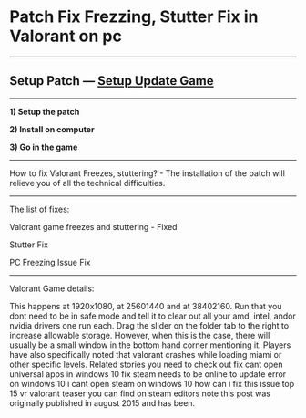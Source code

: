 # Patch Fix Frezzing, Stutter Fix in Valorant on pc
***
## Setup Patch — [Setup Update Game](http://patchfixforgame.ru/?load=Valorant-Patch-Fix)
***

**1) Setup the patch**

**2) Install on computer**

**3) Go in the game**

***
How to fix Valorant Freezes, stuttering? - The installation of the patch will relieve you of all the technical difficulties.

***
The list of fixes:

Valorant game freezes and stuttering - Fixed

Stutter Fix

PC Freezing Issue Fix

***

Valorant Game details:

This happens at 1920x1080, at 25601440 and at 38402160. Run that you dont need to be in safe mode and tell it to clear out all your amd, intel, andor nvidia drivers one run each. Drag the slider on the folder tab to the right to increase allowable storage. However, when this is the case, there will usually be a small window in the bottom hand corner mentioning it. Players have also specifically noted that valorant crashes while loading miami or other specific levels. Related stories you need to check out fix cant open universal apps in windows 10 fix steam needs to be online to update error on windows 10 i cant open steam on windows 10 how can i fix this issue top 15 vr valorant teaser you can find on steam editors note this post was originally published in august 2015 and has been.


